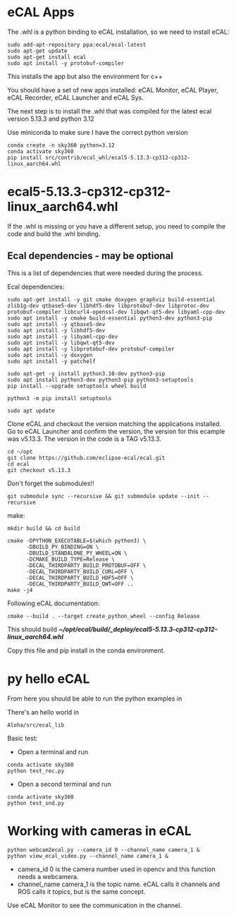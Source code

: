 # eCAL Apps

The .whl is a python binding to eCAL installation, so we need to install eCAL:

```
sudo add-apt-repository ppa:ecal/ecal-latest
sudo apt-get update
sudo apt-get install ecal
sudo apt install -y protobuf-compiler
```

This installs the app but also the environment for c++

You should have a set of new apps installed: eCAL Monitor, eCAL Player, eCAL Recorder, eCAL Launcher and eCAL Sys.

The next step is to install the .whl that was compiled for the latest ecal version 5.13.3 and python 3.12

Use miniconda to make sure I have the correct python version

```
conda create -n sky360 python=3.12
conda activate sky360
pip install src/contrib/ecal_whl/ecal5-5.13.3-cp312-cp312-linux_aarch64.whl
```

# ecal5-5.13.3-cp312-cp312-linux_aarch64.whl

If the .whl is missing or you have a different setup, you need to compile the code and build the .whl binding.

## Ecal dependencies - may be optional
This is a list of dependencies that were needed during the process.

Ecal dependencies:
```
sudo apt-get install -y git cmake doxygen graphviz build-essential zlib1g-dev qtbase5-dev libhdf5-dev libprotobuf-dev libprotoc-dev protobuf-compiler libcurl4-openssl-dev libqwt-qt5-dev libyaml-cpp-dev
sudo apt install -y cmake build-essential python3-dev python3-pip
sudo apt install -y qtbase5-dev
sudo apt install -y libhdf5-dev
sudo apt install -y libyaml-cpp-dev
sudo apt install -y libqwt-qt5-dev
sudo apt install -y libprotobuf-dev protobuf-compiler
sudo apt install -y doxygen
sudo apt install -y patchelf

sudo apt-get -y install python3.10-dev python3-pip
sudo apt install python3-dev python3-pip python3-setuptools
pip install --upgrade setuptools wheel build

python3 -m pip install setuptools

sudo apt update
```

Clone eCAL and checkout the version matching the applications installed. Go to eCAL Launcher and confirm the version, the version for this ecample was v5.13.3. The version in the code is a TAG v5.13.3.

```
cd ~/opt
git clone https://github.com/eclipse-ecal/ecal.git
cd ecal
git checkout v5.13.3
```

Don't forget the submodules!!
```
git submodule sync --recursive && git submodule update --init --recursive
```

make:
```
mkdir build && cd build

cmake -DPYTHON_EXECUTABLE=$(which python3) \
      -DBUILD_PY_BINDING=ON \
      -DBUILD_STANDALONE_PY_WHEEL=ON \
      -DCMAKE_BUILD_TYPE=Release \
      -DECAL_THIRDPARTY_BUILD_PROTOBUF=OFF \
      -DECAL_THIRDPARTY_BUILD_CURL=OFF \
      -DECAL_THIRDPARTY_BUILD_HDF5=OFF \
      -DECAL_THIRDPARTY_BUILD_QWT=OFF ..
make -j4
```

Following eCAL documentation:
```
cmake --build . --target create_python_wheel --config Release
```

This should build ***~/opt/ecal/build/_deploy/ecal5-5.13.3-cp312-cp312-linux_aarch64.whl***

Copy this file and pip install in the conda environment.

# py hello eCAL
From here you should be able to run the python examples in

There's an hello world in
```
Aloha/src/ecal_lib
```

Basic test:

- Open a terminal and run
```
conda activate sky360
python test_rec.py
```
- Open a second terminal and run
```
conda activate sky360
python test_snd.py
```

# Working with cameras in eCAL

```
python webcam2ecal.py --camera_id 0 --channel_name camera_1 &
python view_ecal_video.py --channel_name camera_1 &
```

- camera_id 0 is the camera number used in opencv and this function needs a webcamera.
- channel_name camera_1 is the topic name. eCAL calls it channels and ROS calls it topics, but is the same concept.

Use eCAL Monitor to see the communication in the channel.
